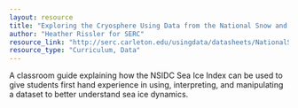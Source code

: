 ```yaml
---
layout: resource
title: "Exploring the Cryosphere Using Data from the National Snow and Ice Data Center "
author: "Heather Rissler for SERC"
resource_link: "http://serc.carleton.edu/usingdata/datasheets/NationalSnowIceDC.html"
resource_type: "Curriculum, Data"
---
```


A classroom guide explaining how the NSIDC Sea Ice Index can be used to give students first hand experience in using, interpreting, and manipulating a dataset to better understand sea ice dynamics.
